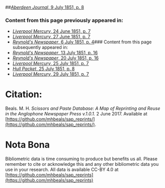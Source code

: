 ##[*Aberdeen Journal*, 9 July 1851, p. 8](https://mhbeals.github.io/sap_html/Aberdeen-Journal/Aberdeen-Journal-9-July-1851-p-8)

### Content from this page previously appeared in:
+ [*Liverpool Mercury*, 24 June 1851, p. 7](https://mhbeals.github.io/sap_html/Liverpool-Mercury/Liverpool-Mercury-24-June-1851-p-7)
+ [*Liverpool Mercury*, 27 June 1851, p. 7](https://mhbeals.github.io/sap_html/Liverpool-Mercury/Liverpool-Mercury-27-June-1851-p-7)
+ [*Reynold's Newspaper*, 6 July 1851, p. 4](https://mhbeals.github.io/sap_html/Reynold's-Newspaper/Reynold's-Newspaper-6-July-1851-p-4)### Content from this page subsequently appeared in:
+ [*Reynold's Newspaper*, 13 July 1851, p. 16](https://mhbeals.github.io/sap_html/Reynold's-Newspaper/Reynold's-Newspaper-13-July-1851-p-16)
+ [*Reynold's Newspaper*, 20 July 1851, p. 16](https://mhbeals.github.io/sap_html/Reynold's-Newspaper/Reynold's-Newspaper-20-July-1851-p-16)
+ [*Liverpool Mercury*, 25 July 1851, p. 7](https://mhbeals.github.io/sap_html/Liverpool-Mercury/Liverpool-Mercury-25-July-1851-p-7)
+ [*Hull Packet*, 25 July 1851, p. 8](https://mhbeals.github.io/sap_html/Hull-Packet/Hull-Packet-25-July-1851-p-8)
+ [*Liverpool Mercury*, 29 July 1851, p. 7](https://mhbeals.github.io/sap_html/Liverpool-Mercury/Liverpool-Mercury-29-July-1851-p-7)
                    
# Citation: 

Beals. M. H. *Scissors and Paste Database: A Map of Reprinting and Reuse in the Anglophone Newspaper Press v.1.0.1.* 2 June 2017. Available at [https://github.com/mhbeals/sap_reprints/](https://github.com/mhbeals/sap_reprints/). 
                    
# Nota Bona

Bibliometric data is time consuming to produce but benefits us all. Please remember to cite or acknowledge this and any other bibliometric data you use in your research. All data is available CC-BY 4.0 at [https://github.com/mhbeals/sap_reprints](https://github.com/mhbeals/sap_reprints)